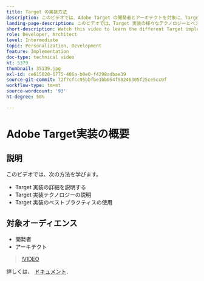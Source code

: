 ```yaml
---
title: Target の実装方法
description: このビデオでは、Adobe Target の開発者とアーキテクトを対象に、Target の実装について説明します。このビデオでは、Target 実装の様々なテクノロジーとベストプラクティスについて説明します。
landing-page-description: このビデオでは、Target 実装の様々なテクノロジーとベストプラクティスについて説明します。
short-description: Watch this video to learn the different Target implementation technologies and employ Target implementation best practices.
role: Developer, Architect
level: Intermediate
topic: Personalization, Development
feature: Implementation
doc-type: technical video
kt: 5379
thumbnail: 35139.jpg
exl-id: ce615020-6775-486a-b0e0-f4298adbae39
source-git-commit: 72f7cfcc95bbfbe1bb054f98246305f25ce5cc0f
workflow-type: tm+mt
source-wordcount: '93'
ht-degree: 58%

---
```


# Adobe Target実装の概要

## 説明

このビデオでは、次の方法を学びます。

* Target 実装の詳細を説明する
* Target 実装テクノロジーの説明
* Target 実装のベストプラクティスの使用

## 対象オーディエンス

* 開発者 
* アーキテクト

>[!VIDEO](https://video.tv.adobe.com/v/35139/?quality=12)

詳しくは、 [ドキュメント](https://experienceleague.adobe.com/docs/target/using/implement-target/implementing-target.html?lang=en).
